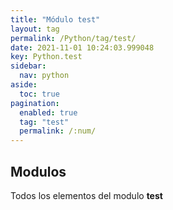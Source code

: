 ```yaml
---
title: "Módulo test"
layout: tag
permalink: /Python/tag/test/
date: 2021-11-01 10:24:03.999048
key: Python.test
sidebar: 
  nav: python
aside: 
  toc: true
pagination: 
  enabled: true
  tag: "test"
  permalink: /:num/
---
```


<h2>Modulos</h2>
Todos los elementos del modulo <strong>test</strong>
